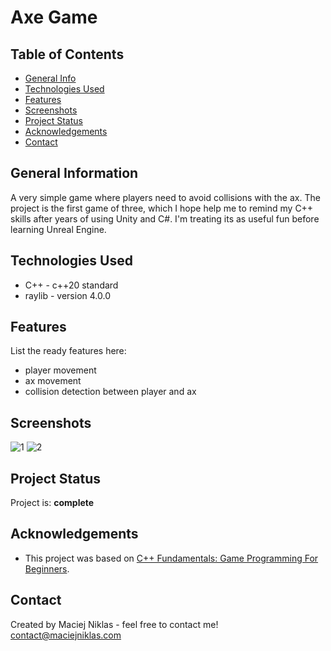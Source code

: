 # Axe Game

## Table of Contents
* [General Info](#general-information)
* [Technologies Used](#technologies-used)
* [Features](#features)
* [Screenshots](#screenshots)
* [Project Status](#project-status)
* [Acknowledgements](#acknowledgements)
* [Contact](#contact)


## General Information
A very simple game where players need to avoid collisions with the ax. The project is the first game of three, which I hope help me to remind my C++ skills after years of using Unity and C#. I'm treating its as useful fun before learning Unreal Engine.


## Technologies Used
- C++ - c++20 standard
- raylib - version 4.0.0


## Features
List the ready features here:
- player movement
- ax movement
- collision detection between player and ax


## Screenshots
![1](./img/screenshot1.png)
![2](./img/screenshot2.png)


## Project Status
Project is: __complete__


## Acknowledgements
- This project was based on [C++ Fundamentals: Game Programming For Beginners](https://www.gamedev.tv/p/cpp-fundamentals).


## Contact
Created by Maciej Niklas - feel free to contact me!
contact@maciejniklas.com